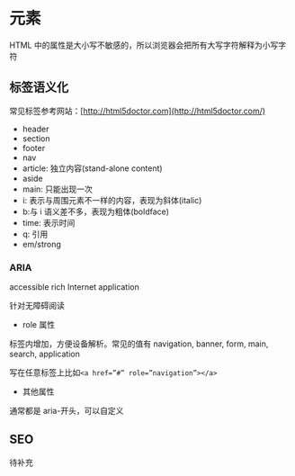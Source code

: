 # 元素

HTML 中的属性是大小写不敏感的，所以浏览器会把所有大写字符解释为小写字符

## 标签语义化

常见标签参考网站：[http://html5doctor.com](http://html5doctor.com/)

- header
- section
- footer
- nav
- article: 独立内容(stand-alone content)
- aside
- main: 只能出现一次
- i: 表示与周围元素不一样的内容，表现为斜体(italic)
- b:与 i 语义差不多，表现为粗体(boldface)
- time: 表示时间
- q: 引用
- em/strong

### ARIA

accessible rich Internet application

针对无障碍阅读

- role 属性

标签内增加，方便设备解析。常见的值有 navigation, banner, form, main, search,
application

写在任意标签上比如`<a href=”#” role=”navigation”></a>`

- 其他属性

通常都是 aria-开头，可以自定义

## SEO

待补充
